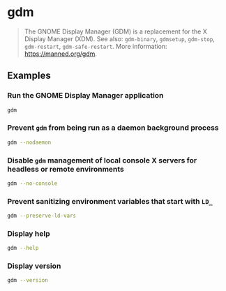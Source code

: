 # gdm

> The GNOME Display Manager (GDM) is a replacement for the X Display Manager (XDM). See also: `gdm-binary`, `gdmsetup`, `gdm-stop`, `gdm-restart`, `gdm-safe-restart`. More information: <https://manned.org/gdm>.

## Examples

### Run the GNOME Display Manager application

```bash
gdm
```

### Prevent `gdm` from being run as a daemon background process

```bash
gdm --nodaemon
```

### Disable `gdm` management of local console X servers for headless or remote environments

```bash
gdm --no-console
```

### Prevent sanitizing environment variables that start with `LD_`

```bash
gdm --preserve-ld-vars
```

### Display help

```bash
gdm --help
```

### Display version

```bash
gdm --version
```
